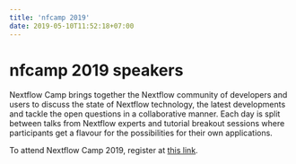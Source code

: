 ```yaml
---
title: 'nfcamp 2019'
date: 2019-05-10T11:52:18+07:00
---
```


# nfcamp 2019 speakers

Nextflow Camp brings together the Nextflow community of developers and users to discuss the state of Nextflow technology, the latest developments and tackle the open questions in a collaborative manner. Each day is split between talks from Nextflow experts and tutorial breakout sessions where participants get a flavour for the possibilities for their own applications.

To attend Nextflow Camp 2019, register at [this link](https://www.crg.eu/en/event/coursescrg-nextflow-2019).